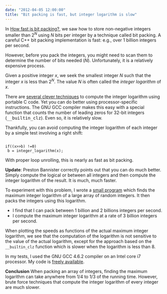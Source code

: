 ```yaml
---
date: "2012-04-05 12:00:00"
title: "Bit packing is fast, but integer logarithm is slow"
---
```




In [How fast is bit packing?](/lemire/blog/archives/2012/03/06/how-fast-is-bit-packing/), we saw how to store non-negative integers smaller than 2<sup><em>N</em></sup> using _N_ bits per integer by a technique called bit packing. A careful C++ bit packing implementation is fast: e.g., over 1 billion integers per second.

However, before you pack the integers, you might need to scan them to determine the number of bits needed (<em>N</em>). Unfortunately, it is a relatively expensive process.

Given a positive integer <em>x</em>, we seek the smallest integer _N_ such that the integer _x_ is less than 2<sup><em>N</em></sup>. The value _N_ is often called the <em>integer logarithm</em> of <em>x</em>.

There are [several clever techniques](http://graphics.stanford.edu/~seander/bithacks.html#IntegerLog) to compute the integer logarithm using portable C code. Yet you can do better using processor-specific instructions. The GNU GCC compiler makes this easy with a special function that counts the number of leading zeros for 32-bit integers (<tt>__builtin_clz</tt>). Even so, it is relatively slow.

Thankfully, you can avoid computing the integer logarithm of each integer by a simple test involving a right shift:<br/>
<code><br/>
if((x>>b) !=0)<br/>
b = integer_logarithm(x);<br/>
</code><br/>
With proper loop unrolling, this is nearly as fast as bit packing.

__Update__: Preston Bannister correctly points out that you can do much better. Simply compute the logical or between all integers and then compute the integer logarithm of the result. It is much, much faster.

To experiment with this problem, I wrote a [small program](https://github.com/lemire/Code-used-on-Daniel-Lemire-s-blog/tree/master/2012/04/05/bit-packing-is-fast-but-integer-logarithm-is-slow) which finds the maximum integer logarithm of a large array of random integers. It then packs the integers using this logarithm. 

- I find that I can pack between 1 billion and 2 billions integers per second.
- I compute the maximum integer logarithm at a rate of 3 billion integers per second.


When plotting the speeds as functions of the actual maximum integer logarithm, we see that the computation of the logarithm is not sensitive to the value of the actual logarithm, except for the approach based on the `__builtin_clz` function which is slower when the logarithm is less than 8.

In my tests, I used the GNU GCC 4.6.2 compiler on an Intel core i7 processor. My code is [freely available](https://github.com/lemire/Code-used-on-Daniel-Lemire-s-blog/tree/master/2012/04/05/bit-packing-is-fast-but-integer-logarithm-is-slow).

__Conclusion__ When packing an array of integers, finding the maximum logarithm can take anywhere from 1/4 to 1/3 of the running time. However, brute force techniques that compute the integer logarithm of every integer are much slower.

